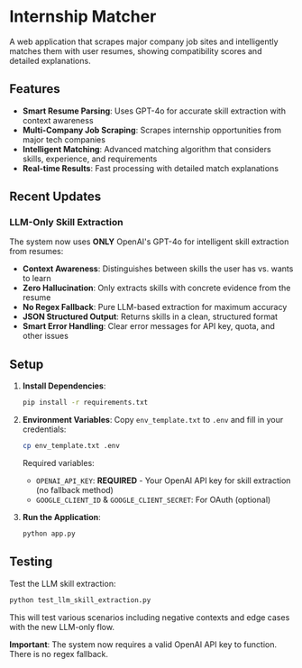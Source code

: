 # Internship Matcher

A web application that scrapes major company job sites and intelligently matches them with user resumes, showing compatibility scores and detailed explanations.

## Features

- **Smart Resume Parsing**: Uses GPT-4o for accurate skill extraction with context awareness
- **Multi-Company Job Scraping**: Scrapes internship opportunities from major tech companies
- **Intelligent Matching**: Advanced matching algorithm that considers skills, experience, and requirements
- **Real-time Results**: Fast processing with detailed match explanations

## Recent Updates

### LLM-Only Skill Extraction
The system now uses **ONLY** OpenAI's GPT-4o for intelligent skill extraction from resumes:

- **Context Awareness**: Distinguishes between skills the user has vs. wants to learn
- **Zero Hallucination**: Only extracts skills with concrete evidence from the resume
- **No Regex Fallback**: Pure LLM-based extraction for maximum accuracy
- **JSON Structured Output**: Returns skills in a clean, structured format
- **Smart Error Handling**: Clear error messages for API key, quota, and other issues

## Setup

1. **Install Dependencies**:
   ```bash
   pip install -r requirements.txt
   ```

2. **Environment Variables**:
   Copy `env_template.txt` to `.env` and fill in your credentials:
   ```bash
   cp env_template.txt .env
   ```
   
   Required variables:
   - `OPENAI_API_KEY`: **REQUIRED** - Your OpenAI API key for skill extraction (no fallback method)
   - `GOOGLE_CLIENT_ID` & `GOOGLE_CLIENT_SECRET`: For OAuth (optional)

3. **Run the Application**:
   ```bash
   python app.py
   ```

## Testing

Test the LLM skill extraction:
```bash
python test_llm_skill_extraction.py
```

This will test various scenarios including negative contexts and edge cases with the new LLM-only flow.

**Important**: The system now requires a valid OpenAI API key to function. There is no regex fallback.

